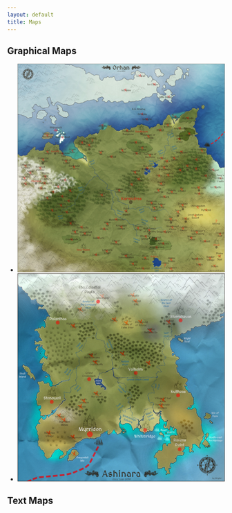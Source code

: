 ```yaml
---
layout: default
title: Maps
---
```


## Graphical Maps

* ![Alt text](../images/BurningMUD_Orhan.jpg)
* ![Alt text](../images/BurningMUD_Ashinara.jpg)

## Text Maps